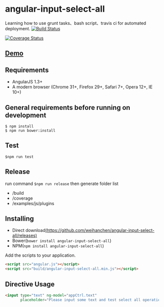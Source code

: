 angular-input-select-all
===
Learning how to use grunt tasks、bash script、travis ci for automated deployment.
[![Build Status](https://travis-ci.org/weihanchen/angular-input-select-all.svg?branch=master)](https://travis-ci.org/weihanchen/angular-input-select-all)

[![Coverage Status](https://coveralls.io/repos/github/weihanchen/angular-input-select-all/badge.svg?branch=master)](https://coveralls.io/github/weihanchen/angular-input-select-all?branch=master)

## [Demo](https://weihanchen.github.io/angular-input-select-all/)

## Requirements

- AngularJS 1.3+
- A modern browser (Chrome 31+, Firefox 29+, Safari 7+, Opera 12+, IE 10+)

## General requirements before running on development
```
$ npm install
$ npm run bower:install
```

## Test
```
$npm run test
```
## Release
run command `$npm run release` then generate folder list
* /build
* /coverage
* /examples/js/plugins

## Installing
* Direct download[(https://github.com/weihanchen/angular-input-select-all/releases)](https://github.com/weihanchen/angular-input-select-all/releases)
* Bower(`bower install angular-input-select-all`)
* NPM(`npm install angular-input-select-all`)

Add the scripts to your application.
```html
<script src="angular.js"></script>
<script src="build/angular-input-select-all.min.js"></script>
```

## Directive Usage
```html
<input type="text" ng-model="appCtrl.text"
       placeholder="Please input some text and test select all operation..." input-select-all />
```
